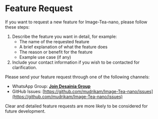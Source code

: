 # Feature Request

If you want to request a new feature for Image-Tea-nano, please follow these steps:

1. Describe the feature you want in detail, for example:
   - The name of the requested feature
   - A brief explanation of what the feature does
   - The reason or benefit for the feature
   - Example use case (if any)
2. Include your contact information if you wish to be contacted for clarification.

Please send your feature request through one of the following channels:
- WhatsApp Group: [**Join Desainia Group**](https://chat.whatsapp.com/CMQvDxpCfP647kBBA6dRn3)
- GitHub Issues: [https://github.com/mudrikam/Image-Tea-nano/issues](https://github.com/mudrikam/Image-Tea-nano/issues)

Clear and detailed feature requests are more likely to be considered for future development.
